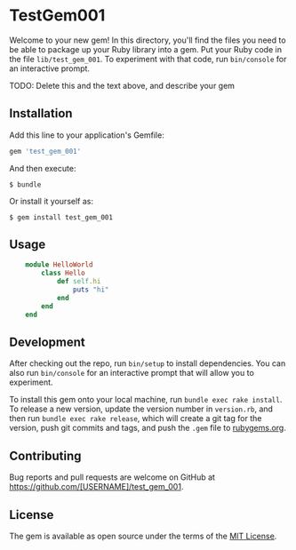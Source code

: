 # TestGem001

Welcome to your new gem! In this directory, you'll find the files you need to be able to package up your Ruby library into a gem. Put your Ruby code in the file `lib/test_gem_001`. To experiment with that code, run `bin/console` for an interactive prompt.

TODO: Delete this and the text above, and describe your gem

## Installation

Add this line to your application's Gemfile:

```ruby
gem 'test_gem_001'
```

And then execute:

    $ bundle

Or install it yourself as:

    $ gem install test_gem_001

## Usage

```ruby
    module HelloWorld
    	class Hello
    		def self.hi
    			puts "hi"
    		end
    	end
    end
```

## Development

After checking out the repo, run `bin/setup` to install dependencies. You can also run `bin/console` for an interactive prompt that will allow you to experiment.

To install this gem onto your local machine, run `bundle exec rake install`. To release a new version, update the version number in `version.rb`, and then run `bundle exec rake release`, which will create a git tag for the version, push git commits and tags, and push the `.gem` file to [rubygems.org](https://rubygems.org).

## Contributing

Bug reports and pull requests are welcome on GitHub at https://github.com/[USERNAME]/test_gem_001.

## License

The gem is available as open source under the terms of the [MIT License](https://opensource.org/licenses/MIT).

